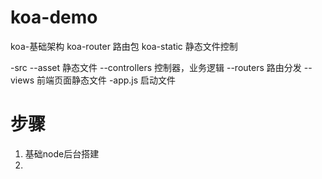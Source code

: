 # koa-demo
koa-基础架构
koa-router   路由包
koa-static   静态文件控制


-src
--asset           静态文件
--controllers     控制器，业务逻辑
--routers         路由分发
--views           前端页面静态文件
-app.js           启动文件

#  步骤
1.  基础node后台搭建
2.  
